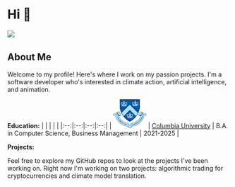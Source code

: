 # Hi 👋

[![](https://img.shields.io/badge/LinkedIn-blue)](https://www.linkedin.com/in/raymond-forman-87191821a/)

## About Me

Welcome to my profile! Here's where I work on my passion projects. I'm a software developer who's interested in climate action, artificial intelligence, and animation. 

**Education:**
| | | | |
|:--:|:--:|:--:|:--:|
| <img width="75" src="./columbia.png" alt="Columbia"></img> | [Columbia University](https://www.columbia.edu/) | B.A. in Computer Science, Business Management | 2021-2025 |


**Projects:** 

Feel free to explore my GitHub repos to look at the projects I've been working on. Right now I'm working on two projects: algorithmic trading for cryptocurrencies and climate model translation.
